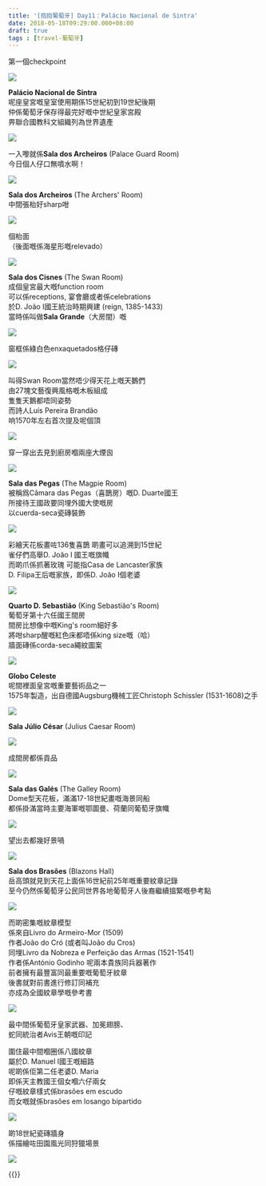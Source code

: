 ```yaml
---
title: '[抱抱葡萄牙] Day11：Palácio Nacional de Sintra'
date: 2018-05-18T09:29:00.000+08:00
draft: true
tags : [travel-葡萄牙]
---
```


第一個checkpoint  

![](/images/portugal11b.jpg)

**Palácio Nacional de Sintra**  
呢座皇宮嘅皇室使用期係15世紀初到19世紀後期  
仲係葡萄牙保存得最完好嘅中世紀皇家宮殿  
畀聯合國教科文組織列為世界遺產  

![](/images/portugal11b1.jpg)

一入嚟就係**Sala dos Archeiros** (Palace Guard Room)  
今日個人仔口無噴水啊！  

![](/images/portugal11b2.jpg)

**Sala dos Archeiros** (The Archers' Room)  
中間張枱好sharp咁  

![](/images/portugal11b3.jpg)

個枱面  
（後面嘅係海星形嘅relevado）

![](/images/portugal11b4.jpg)

**Sala dos Cisnes** (The Swan Room)  
成個皇宮最大嘅function room  
可以係receptions, 宴會廳或者係celebrations  
於D. João I國王統治時期興建 (reign, 1385-1433)  
當時係叫做**Sala Grande**（大房間）嘅  

![](/images/portugal11b5.jpg)

窗框係綠白色enxaquetados格仔磚  

![](/images/portugal11b6.jpg)

叫得Swan Room當然唔少得天花上嘅天鵝們  
由27塊文藝復興風格嘅木板組成  
隻隻天鵝都唔同姿勢  
而詩人Luís Pereira Brandão  
响1570年左右首次提及呢個頂  
  
![](/images/portugal11b7.jpg)
  
穿一穿出去見到廚房嗰兩座大煙囪  

![](/images/portugal11b8.jpg)

**Sala das Pegas** (The Magpie Room)  
被稱爲Câmara das Pegas（喜鵲房）嘅D. Duarte國王  
所接待王國政要同埋外國大使嘅房  
以cuerda-seca瓷磚裝飾  

![](/images/portugal11b9.jpg)

彩繪天花板畫咗136隻喜鵲
啲畫可以追溯到15世紀  
雀仔們高舉D. João I 國王嘅旗幟  
而啲爪係抓著玫瑰
可能指Casa de Lancaster家族  
D. Filipa王后嘅家族，即係D. João I個老婆  

![](/images/portugal11b10.jpg)

**Quarto D. Sebastião** (King Sebastião's Room)  
葡萄牙第十六任國王間房  
間房比想像中嘅King's room細好多  
將咁sharp醒嘅紅色床都唔係king size嘅（哈）  
牆面磚係corda-seca繩紋圖案  

![](/images/portugal11b11.jpg)

**Globo Celeste**  
呢間裡面皇宮嘅重要藝術品之一  
1575年製造，出自德國Augsburg機械工匠Christoph Schissler (1531-1608)之手   

![](/images/portugal11b12.jpg)

**Sala Júlio César** (Julius Caesar Room)  

![](/images/portugal11b13.jpg)

成間房都係貢品  

![](/images/portugal11b14.jpg)

**Sala das Galés** (The Galley Room)  
Dome型天花板，滿滿17-18世紀畫嘅海景同船  
都係掛滿當時主要海軍嘅鄂圖曼、荷蘭同葡萄牙旗幟  

![](/images/portugal11b15.jpg)

望出去都幾好景喎

![](/images/portugal11b16.jpg)

**Sala dos Brasões** (Blazons Hall)  
岳高頭就見到天花上面係16世紀前25年嘅重要紋章記錄  
至今仍然係葡萄牙公民同世界各地葡萄牙人後裔繼續搵緊嘅參考點  

![](/images/portugal11b17.jpg)

而啲密集嘅紋章模型  
係來自Livro do Armeiro-Mor (1509)  
作者João do Cró (或者叫João du Cros)  
同埋Livro da Nobreza e Perfeição das Armas (1521-1541)  
作者係António Godinho 呢兩本貴族同兵器著作  
前者擁有最豐富同最重要嘅葡萄牙紋章  
後書就對前書進行修訂同補充  
亦成為全國紋章學嘅參考書  

![](/images/portugal11b18.jpg)

最中間係葡萄牙皇家武器、加冕翅膀、  
蛇同統治者Avis王朝嘅印記  
  
圍住最中間嗰圈係八國紋章  
屬於D. Manuel I國王嘅細路  
呢啲係佢第二任老婆D. Maria  
即係天主教國王個女嗰六仔兩女  
仔嘅紋章樣式係brasões em escudo  
而女嘅就係brasões em losango bipartido  
  


![](/images/portugal11b19.jpg)

啲18世紀瓷磚牆身  
係描繪咗田園風光同狩獵場景

![](/images/portugal11b20.jpg)





{{<portugal>}}  
